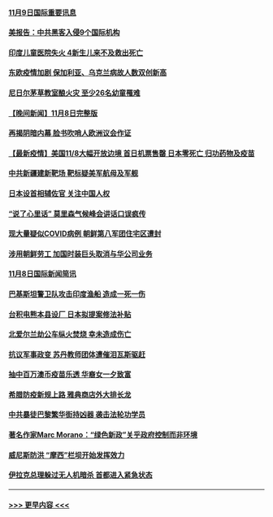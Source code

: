 #### [11月9日国际重要讯息](../pages/prog202/a103264315.md?t=11092303) 
#### [美报告：中共黑客入侵9个国际机构](../pages/prog202/a103264294.md?t=11092303) 
#### [印度儿童医院失火 4新生儿来不及救出死亡](../pages/prog202/a103264279.md?t=11092303) 
#### [东欧疫情加剧 保加利亚、乌克兰病故人数双创新高](../pages/prog202/a103264255.md?t=11092303) 
#### [尼日尔茅草教室酿火灾 至少26名幼童罹难](../pages/prog202/a103264142.md?t=11092303) 
#### [【晚间新闻】11月8日完整版](../pages/prog202/a103264065.md?t=11092303) 
#### [再揭阴暗内幕 脸书吹哨人欧洲议会作证](../pages/prog202/a103263880.md?t=11092303) 
#### [【最新疫情】美国11/8大幅开放边境 首日机票售罄 日本零死亡 归功药物及疫苗](../pages/prog202/a103263670.md?t=11092303) 
#### [中共新疆建新靶场 靶标疑美军航母及军舰](../pages/prog202/a103263663.md?t=11092303) 
#### [日本设首相辅佐官 关注中国人权](../pages/prog202/a103263601.md?t=11092303) 
#### [“说了心里话” 莫里森气候峰会讲话口误疯传](../pages/prog202/a103263607.md?t=11092303) 
#### [现大量疑似COVID病例 朝鲜第八军团住宅区遭封](../pages/prog202/a103263444.md?t=11092303) 
#### [涉用朝鲜劳工 加国时装巨头取消与华公司业务](../pages/prog202/a103263432.md?t=11092303) 
#### [11月8日国际新闻简讯](../pages/prog202/a103263378.md?t=11092303) 
#### [巴基斯坦警卫队攻击印度渔船 造成一死一伤](../pages/prog202/a103263319.md?t=11092303) 
#### [台积电熊本县设厂 日本拟提案修法补贴](../pages/prog202/a103263296.md?t=11092303) 
#### [北爱尔兰劫公车纵火焚烧 幸未造成伤亡](../pages/prog202/a103263241.md?t=11092303) 
#### [抗议军事政变 苏丹教师团体遭催泪瓦斯驱赶](../pages/prog202/a103263210.md?t=11092303) 
#### [抽中百万澳币疫苗乐透 华裔女一夕致富](../pages/prog202/a103263175.md?t=11092303) 
#### [希腊防疫新规上路 雅典商店外大排长龙](../pages/prog202/a103262670.md?t=11092303) 
#### [中共暴徒巴黎繁华街持凶器 袭击法轮功学员](../pages/prog202/a103263108.md?t=11092303) 
#### [著名作家Marc Morano：“绿色新政”关乎政府控制而非环境](../pages/prog202/a103262965.md?t=11092303) 
#### [威尼斯防洪 “摩西”栏坝开始发挥效力](../pages/prog202/a103262873.md?t=11092303) 
#### [伊拉克总理躲过无人机暗杀 首都进入紧急状态](../pages/prog202/a103262875.md?t=11092303) 

----
#### [ >>> 更早内容 <<< ](../indexes/prog202-earlier.md)
